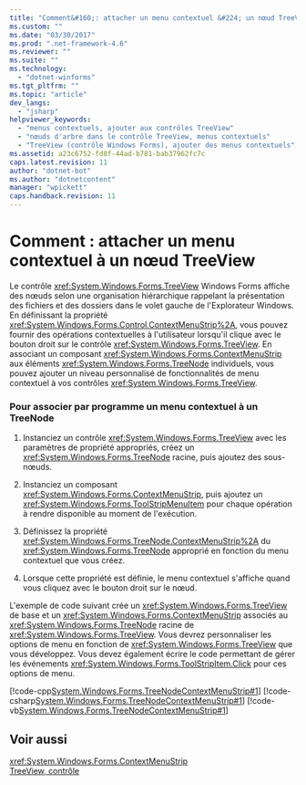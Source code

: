 ```yaml
---
title: "Comment&#160;: attacher un menu contextuel &#224; un nœud TreeView | Microsoft Docs"
ms.custom: ""
ms.date: "03/30/2017"
ms.prod: ".net-framework-4.6"
ms.reviewer: ""
ms.suite: ""
ms.technology: 
  - "dotnet-winforms"
ms.tgt_pltfrm: ""
ms.topic: "article"
dev_langs: 
  - "jsharp"
helpviewer_keywords: 
  - "menus contextuels, ajouter aux contrôles TreeView"
  - "nœuds d'arbre dans le contrôle TreeView, menus contextuels"
  - "TreeView (contrôle Windows Forms), ajouter des menus contextuels"
ms.assetid: a23c6752-fd8f-44ad-b781-bab37962fc7c
caps.latest.revision: 11
author: "dotnet-bot"
ms.author: "dotnetcontent"
manager: "wpickett"
caps.handback.revision: 11
---
```

# Comment&#160;: attacher un menu contextuel &#224; un nœud TreeView
Le contrôle <xref:System.Windows.Forms.TreeView> Windows Forms affiche des nœuds selon une organisation hiérarchique rappelant la présentation des fichiers et des dossiers dans le volet gauche de l'Explorateur Windows.  En définissant la propriété <xref:System.Windows.Forms.Control.ContextMenuStrip%2A>, vous pouvez fournir des opérations contextuelles à l'utilisateur lorsqu'il clique avec le bouton droit sur le contrôle <xref:System.Windows.Forms.TreeView>.  En associant un composant <xref:System.Windows.Forms.ContextMenuStrip> aux éléments <xref:System.Windows.Forms.TreeNode> individuels, vous pouvez ajouter un niveau personnalisé de fonctionnalités de menu contextuel à vos contrôles <xref:System.Windows.Forms.TreeView>.  
  
### Pour associer par programme un menu contextuel à un TreeNode  
  
1.  Instanciez un contrôle <xref:System.Windows.Forms.TreeView> avec les paramètres de propriété appropriés, créez un <xref:System.Windows.Forms.TreeNode> racine, puis ajoutez des sous\-nœuds.  
  
2.  Instanciez un composant <xref:System.Windows.Forms.ContextMenuStrip>, puis ajoutez un <xref:System.Windows.Forms.ToolStripMenuItem> pour chaque opération à rendre disponible au moment de l'exécution.  
  
3.  Définissez la propriété <xref:System.Windows.Forms.TreeNode.ContextMenuStrip%2A> du <xref:System.Windows.Forms.TreeNode> approprié en fonction du menu contextuel que vous créez.  
  
4.  Lorsque cette propriété est définie, le menu contextuel s'affiche quand vous cliquez avec le bouton droit sur le nœud.  
  
 L'exemple de code suivant crée un <xref:System.Windows.Forms.TreeView> de base et un <xref:System.Windows.Forms.ContextMenuStrip> associés au <xref:System.Windows.Forms.TreeNode> racine de <xref:System.Windows.Forms.TreeView>.  Vous devrez personnaliser les options de menu en fonction de <xref:System.Windows.Forms.TreeView> que vous développez.  Vous devez également écrire le code permettant de gérer les événements <xref:System.Windows.Forms.ToolStripItem.Click> pour ces options de menu.  
  
 [!code-cpp[System.Windows.Forms.TreeNodeContextMenuStrip#1](../../../../samples/snippets/cpp/VS_Snippets_Winforms/system.windows.forms.TreeNodeContextMenuStrip/cpp/Form1.cpp#1)]
 [!code-csharp[System.Windows.Forms.TreeNodeContextMenuStrip#1](../../../../samples/snippets/csharp/VS_Snippets_Winforms/system.windows.forms.TreeNodeContextMenuStrip/CS/Form1.cs#1)]
 [!code-vb[System.Windows.Forms.TreeNodeContextMenuStrip#1](../../../../samples/snippets/visualbasic/VS_Snippets_Winforms/system.windows.forms.TreeNodeContextMenuStrip/VB/Form1.vb#1)]  
  
## Voir aussi  
 <xref:System.Windows.Forms.ContextMenuStrip>   
 [TreeView, contrôle](../../../../docs/framework/winforms/controls/treeview-control-windows-forms.md)
